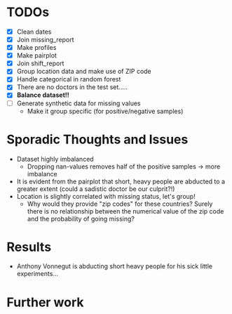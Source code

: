# TODOs
- [x] Clean dates
- [x] Join missing_report
- [x] Make profiles
- [x] Make pairplot
- [x] Join shift_report
- [x] Group location data and make use of ZIP code
- [x] Handle categorical in random forest
- [x] There are no doctors in the test set.....
- [x] __Balance dataset!!__
- [ ] Generate synthetic data for missing values
  - Make it group specific (for positive/negative samples)

# Sporadic Thoughts and Issues
- Dataset highly imbalanced
  - Dropping nan-values removes half of the positive samples -> more imbalance
- It is evident from the pairplot that short, heavy people are abducted to a greater extent 
(could a sadistic doctor be our culprit?!)
- Location is slightly correlated with missing status, let's group! 
  - Why would they provide "zip codes" for these countries? Surely there is no relationship between the numerical value of 
  the zip code and the probability of going missing?


# Results
- Anthony Vonnegut is abducting short heavy people for his sick little experiments...

# Further work

